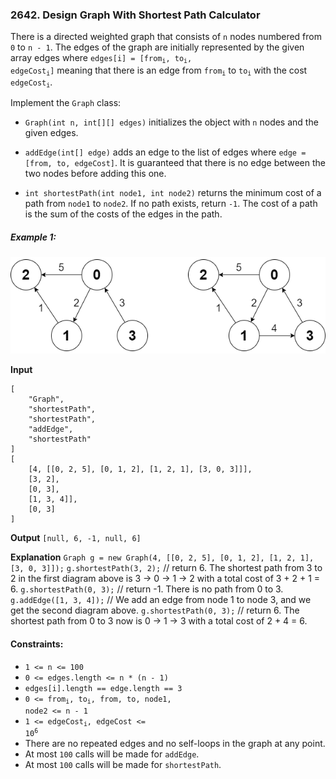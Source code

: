 ### 2642. Design Graph With Shortest Path Calculator

There is a directed weighted graph that consists of `n` nodes numbered from `0` to `n - 1`. The edges of the graph are initially represented by the given array edges where <code>edges[i] = [from<sub>i</sub>, to<sub>i</sub>, edgeCost<sub>i</sub>]</code> meaning that there is an edge from <code>from<sub>i</sub></code> to <code>to<sub>i</sub></code> with the cost <code>edgeCost<sub>i</sub></code>.

Implement the `Graph` class:

-   `Graph(int n, int[][] edges)` initializes the object with `n` nodes and the given edges.

-   `addEdge(int[] edge)` adds an edge to the list of edges where `edge = [from, to, edgeCost]`. It is guaranteed that there is no edge between the two nodes before adding this one.

-   `int shortestPath(int node1, int node2)` returns the minimum cost of a path from `node1` to `node2`. If no path exists, return `-1`. The cost of a path is the sum of the costs of the edges in the path.

##### Example 1:

![](./assets/img/graph3drawio-2.png)

**Input**

```
[
    "Graph",
    "shortestPath",
    "shortestPath",
    "addEdge",
    "shortestPath"
]
[
    [4, [[0, 2, 5], [0, 1, 2], [1, 2, 1], [3, 0, 3]]],
    [3, 2],
    [0, 3],
    [1, 3, 4]],
    [0, 3]
]
```

**Output**
`[null, 6, -1, null, 6]`

**Explanation**
`Graph g = new Graph(4, [[0, 2, 5], [0, 1, 2], [1, 2, 1], [3, 0, 3]]);`
`g.shortestPath(3, 2);` // return 6. The shortest path from 3 to 2 in the first diagram above is 3 -> 0 -> 1 -> 2 with a total cost of 3 + 2 + 1 = 6.
`g.shortestPath(0, 3);` // return -1. There is no path from 0 to 3.
`g.addEdge([1, 3, 4]);` // We add an edge from node 1 to node 3, and we get the second diagram above.
`g.shortestPath(0, 3);` // return 6. The shortest path from 0 to 3 now is 0 -> 1 -> 3 with a total cost of 2 + 4 = 6.

#### Constraints:

-   `1 <= n <= 100`
-   `0 <= edges.length <= n * (n - 1)`
-   `edges[i].length == edge.length == 3`
-   <code>0 <= from<sub>i</sub>, to<sub>i</sub>, from, to, node1, node2 <= n - 1</code>
-   <code>1 <= edgeCost<sub>i</sub>, edgeCost <= 10<sup>6</sub></code>
-   There are no repeated edges and no self-loops in the graph at any point.
-   At most `100` calls will be made for `addEdge`.
-   At most `100` calls will be made for `shortestPath`.
